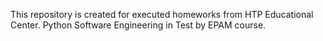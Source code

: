 This repository is created for executed homeworks from HTP Educational Center.
Python Software Engineering in Test by EPAM course.
